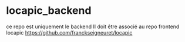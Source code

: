 # locapic_backend
ce repo est uniquement le backend
Il doit être associé au repo frontend locapic https://github.com/franckseigneuret/locapic
